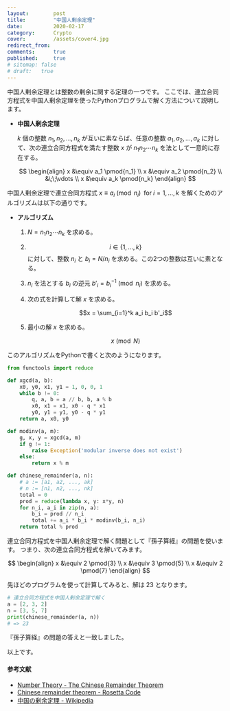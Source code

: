 ```yaml
---
layout:        post
title:         "中国人剰余定理"
date:          2020-02-17
category:      Crypto
cover:         /assets/cover4.jpg
redirect_from:
comments:      true
published:     true
# sitemap: false
# draft:   true
---
```


中国人剰余定理とは整数の剰余に関する定理の一つです。
ここでは、連立合同方程式を中国人剰余定理を使ったPythonプログラムで解く方法について説明します。


- **中国人剰余定理**

    $k$ 個の整数 $n_1, n_2, ..., n_k$ が互いに素ならば、任意の整数 $a_1, a_2, ..., a_k$ に対して、次の連立合同方程式を満たす整数 $x$ が $n_1 n_2 \cdots{} n_k$ を法として一意的に存在する。

    $$
    \begin{align}
      x &\equiv a_1 \pmod{n_1} \\
      x &\equiv a_2 \pmod{n_2} \\
        &\;\;\vdots \\
      x &\equiv a_k \pmod{n_k}
    \end{align}
    $$

中国人剰余定理で連立合同方程式 $x \equiv a_i \pmod{n_i} \;\;\text{for}\; i = 1,...,k$ を解くためのアルゴリズムは以下の通りです。

- **アルゴリズム**

    1. $N = n_1 n_2 \cdots{} n_k$ を求める。
    2. $$i \in \{ 1,...,k \}$$ に対して、整数 $n_i$ と $b_i = N / n_i$ を求める。この2つの整数は互いに素となる。
    3. $n_i$ を法とする $b_i$ の逆元 $b'_i = b_i^{-1} \pmod{n_i}$ を求める。
    4. 次の式を計算して解 $x$ を求める。

        $$x = \sum_{i=1}^k a_i b_i b'_i$$

    5. 最小の解 $x$ を求める。

        $$x \pmod{N}$$


このアルゴリズムをPythonで書くと次のようになります。

```python
from functools import reduce

def xgcd(a, b):
    x0, y0, x1, y1 = 1, 0, 0, 1
    while b != 0:
        q, a, b = a // b, b, a % b
        x0, x1 = x1, x0 - q * x1
        y0, y1 = y1, y0 - q * y1
    return a, x0, y0

def modinv(a, m):
    g, x, y = xgcd(a, m)
    if g != 1:
        raise Exception('modular inverse does not exist')
    else:
        return x % m

def chinese_remainder(a, n):
    # a := [a1, a2, ..., ak]
    # n := [n1, n2, ..., nk]
    total = 0
    prod = reduce(lambda x, y: x*y, n)
    for n_i, a_i in zip(n, a):
        b_i = prod // n_i
        total += a_i * b_i * modinv(b_i, n_i)
    return total % prod
```

連立合同方程式を中国人剰余定理で解く問題として『孫子算経』の問題を使います。
つまり、次の連立合同方程式を解いてみます。

$$
\begin{align}
  x &\equiv 2 \pmod{3} \\
  x &\equiv 3 \pmod{5} \\
  x &\equiv 2 \pmod{7}
\end{align}
$$

先ほどのプログラムを使って計算してみると、解は 23 となります。

```python
# 連立合同方程式を中国人剰余定理で解く
a = [2, 3, 2]
n = [3, 5, 7]
print(chinese_remainder(a, n))
# => 23
```

『孫子算経』の問題の答えと一致しました。

以上です。


#### 参考文献

- [Number Theory - The Chinese Remainder Theorem](https://crypto.stanford.edu/pbc/notes/numbertheory/crt.html)
- [Chinese remainder theorem - Rosetta Code](https://rosettacode.org/wiki/Chinese_remainder_theorem)
- [中国の剰余定理 - Wikipedia](https://ja.wikipedia.org/wiki/%E4%B8%AD%E5%9B%BD%E3%81%AE%E5%89%B0%E4%BD%99%E5%AE%9A%E7%90%86)
